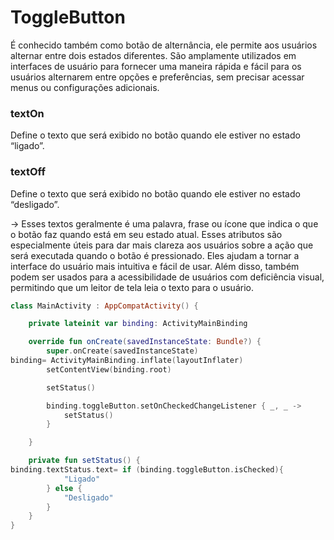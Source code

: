 # ToggleButton
É conhecido também como botão de alternância, ele permite aos usuários alternar entre dois estados diferentes. São amplamente utilizados em interfaces de usuário para fornecer uma maneira rápida e fácil para os usuários alternarem entre opções e preferências, sem precisar acessar menus ou configurações adicionais. 

### textOn

Define o texto que será exibido no botão quando ele estiver no estado “ligado”.

### textOff

Define o texto que será exibido no botão quando ele estiver no estado “desligado”.

→ Esses textos geralmente é uma palavra, frase ou ícone que indica o que o botão faz quando está em seu estado atual. Esses atributos são especialmente úteis para dar mais clareza aos usuários sobre a ação que será executada quando o botão é pressionado. Eles ajudam a tornar a interface do usuário mais intuitiva e fácil de usar. Além disso, também podem ser usados para a acessibilidade de usuários com deficiência visual, permitindo que um leitor de tela leia o texto para o usuário.

```kotlin
class MainActivity : AppCompatActivity() {

    private lateinit var binding: ActivityMainBinding

    override fun onCreate(savedInstanceState: Bundle?) {
        super.onCreate(savedInstanceState)
binding= ActivityMainBinding.inflate(layoutInflater)
        setContentView(binding.root)

        setStatus()

        binding.toggleButton.setOnCheckedChangeListener { _, _ ->
            setStatus()
        }

    }

    private fun setStatus() {
binding.textStatus.text= if (binding.toggleButton.isChecked){
            "Ligado"
        } else {
            "Desligado"
        }
    }
}
```
